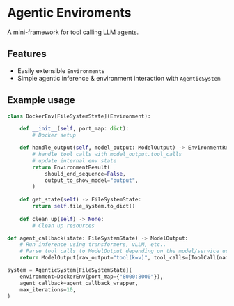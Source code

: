 # Agentic Enviroments
A mini-framework for tool calling LLM agents.

## Features
- Easily extensible `Environment`s
- Simple agentic inference & environment interaction with `AgenticSystem`

## Example usage
```python
class DockerEnv[FileSystemState](Environment):

    def __init__(self, port_map: dict):
        # Docker setup

    def handle_output(self, model_output: ModelOutput) -> EnvironmentResult:
        # handle tool calls with model_output.tool_calls
        # update internal env state
        return EnvironmentResult(
            should_end_sequence=False,
            output_to_show_model="output",
        )
    
    def get_state(self) -> FileSystemState:
        return self.file_system.to_dict()
    
    def clean_up(self) -> None:
        # Clean up resources

def agent_callback(state: FileSystemState) -> ModelOutput:
    # Run inference using transformers, vLLM, etc..
    # Parse tool calls to ModelOutput depending on the model/service used
    return ModelOutput(raw_output="tool(k=v)", tool_calls=[ToolCall(name="tool", parameters={"k":"v"})])

system = AgenticSystem[FileSystemState](
    environment=DockerEnv(port_map={"8000:8000"}),
    agent_callback=agent_callback_wrapper,
    max_iterations=10,
)
```